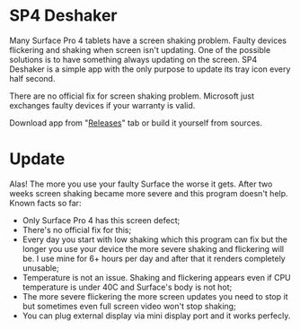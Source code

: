 # SP4 Deshaker
Many Surface Pro 4 tablets have a screen shaking problem. Faulty devices flickering and shaking when screen isn't updating. One of the possible solutions is to have something always updating on the screen. SP4 Deshaker is a simple app with the only purpose to update its tray icon every half second.

There are no official fix for screen shaking problem. Microsoft just exchanges faulty devices if your warranty is valid.

Download app from "[Releases](https://github.com/Delog-ru/SP4-Deshaker/releases)" tab or build it yourself from sources.

# Update
Alas! The more you use your faulty Surface the worse it gets. After two weeks screen shaking became more severe and this program doesn't help. Known facts so far:
* Only Surface Pro 4 has this screen defect;
* There's no official fix for this;
* Every day you start with low shaking which this program can fix but the longer you use your device the more severe shaking and flickering will be. I use mine for 6+ hours per day and after that it renders completely unusable;
* Temperature is not an issue. Shaking and flickering appears even if CPU temperature is under 40C and Surface's body is not hot;
* The more severe flickering the more screen updates you need to stop it but sometimes even full screen video won't stop shaking;
* You can plug external display via mini display port and it works perfecly.
